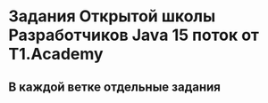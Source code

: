 # Задания Открытой школы Разработчиков Javа 15 поток от T1.Academy
## В каждой ветке отдельные задания
